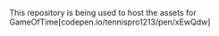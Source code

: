 This repository is being used to host the assets for GameOfTime[codepen.io/tennispro1213/pen/xEwQdw]
